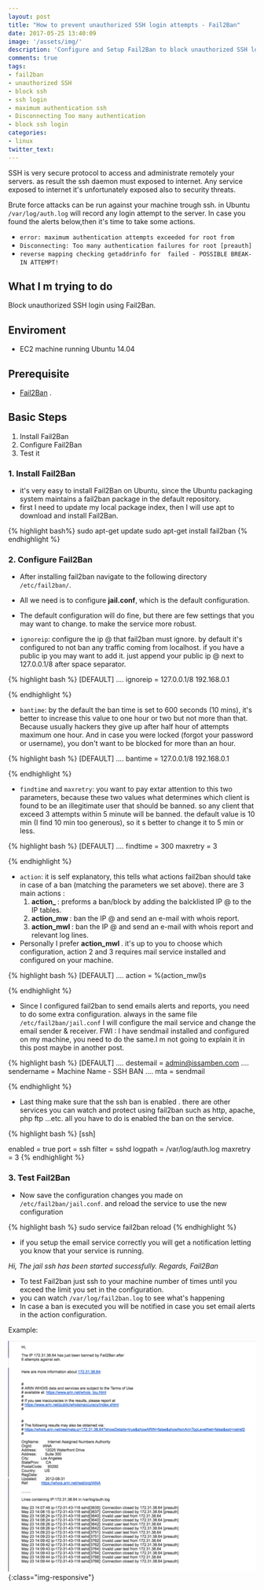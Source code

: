 ```yaml
---
layout: post
title: "How to prevent unauthorized SSH login attempts - Fail2Ban"
date: 2017-05-25 13:40:09
image: '/assets/img/'
description: 'Configure and Setup Fail2Ban to block unauthorized SSH login attempts'
comments: true
tags: 
- fail2ban
- unauthorized SSH
- block ssh 
- ssh login
- maximum authentication ssh
- Disconnecting Too many authentication
- block ssh login
categories:
- linux
twitter_text:
---
```


SSH is very secure protocol to access and administrate remotely your servers. as result the ssh daemon must exposed to internet. 
Any service exposed to internet it's unfortunately exposed also to security threats. 

Brute force attacks can be run against your machine trough ssh. in Ubuntu `/var/log/auth.log` will record any login attempt to the server.
In case you found the alerts below,then it's time to take some actions.


- `error: maximum authentication attempts exceeded for root from`
- `Disconnecting: Too many authentication failures for root [preauth]`
- `reverse mapping checking getaddrinfo for  failed - POSSIBLE BREAK-IN ATTEMPT!`

## What I m trying to do

Block unauthorized SSH login using Fail2Ban.

## Enviroment 

- EC2 machine running Ubuntu 14.04

## Prerequisite 

- [Fail2Ban](https://www.fail2ban.org/wiki/index.php/Main_Page) . 

## Basic Steps

1. Install Fail2Ban
2. Configure Fail2Ban
3. Test it
 
### 1. Install Fail2Ban

- it's very easy to install Fail2Ban on Ubuntu, since the Ubuntu packaging system maintains a fail2ban package in the default repository.
- first I need to update my local package index, then I will use apt to download and install Fail2Ban.

{% highlight bash%}
sudo apt-get update
sudo apt-get install fail2ban
{% endhighlight %}
 

### 2. Configure Fail2Ban

- After installing fail2ban navigate to the following directory `/etc/fail2ban/`.
- All we need is to configure <b>jail.conf</b>, which is the default configuration.
- The default configuration will do fine, but there are few settings that you may want to change. to make the service more robust.

- `ignoreip`: configure the ip @ that fail2ban must ignore. by default it's configured to not  ban any traffic coming from localhost. if you have a public ip you may want to add it.
  just append your public ip @ next to 127.0.0.1/8 after space separator.
  
{% highlight bash %}
[DEFAULT]
....
ignoreip = 127.0.0.1/8 192.168.0.1

{% endhighlight %}


- `bantime`: by the default the ban time is set to 600 seconds (10 mins), it's better to increase this value to one hour or two but not more than that. Because usually hackers they give up after half hour of attempts maximum one hour.
And in case you were locked (forgot your password or username), you don't want to be blocked for more than an hour.

{% highlight bash %}
[DEFAULT]
....
bantime = 127.0.0.1/8 192.168.0.1

{% endhighlight %}


- `findtime` and `maxretry`: you want to pay extar attention to this two parameters, because these two values what determines which client is found to be an illegitimate user that should be banned.
so any client that exceed 3 attempts within 5 minute will be banned. the default value is 10 min (I find 10 min too generous), so it s better to change it to 5 min or less.

{% highlight bash %}
[DEFAULT]
....
findtime = 300
maxretry = 3

{% endhighlight %}


- `action`: it is self explanatory, this tells what actions fail2ban should take in case of a ban (matching the parameters we set above). 
there are 3 main actions :
    1. <b> action_ </b>: preforms a ban/block by adding the balcklisted IP @ to the IP tables.
    2. <b> action_mw </b>: ban the IP @ and send an e-mail with whois report.
    3. <b> action_mwl </b> : ban the IP @ and send an e-mail with whois report and relevant log lines.
- Personally I prefer <b> action_mwl </b> . it's up to you to choose which configuration, action 2 and 3 requires mail service installed and configured on your machine.

{% highlight bash %}
[DEFAULT]
....
action = %(action_mwl)s

{% endhighlight %}


- Since I configured fail2ban to send emails alerts and reports, you need to do some extra configuration. always in the same file `/etc/fail2ban/jail.conf` I will configure the mail service and change the email sender & receiver.
FWI : I have sendmail installed and configured on my machine, you need to do the same.I m not going to explain it in this post maybe in another post. 

{% highlight bash %}
[DEFAULT]
....
destemail = admin@issamben.com
....
sendername = Machine Name - SSH BAN
....
mta = sendmail

{% endhighlight %}


- Last thing make sure that the ssh ban is enabled . there are other services you can watch and protect using fail2ban such as http, apache, php ftp ...etc. all you have to do is enabled the ban on the service.

{% highlight bash %}
[ssh]

enabled  = true
port     = ssh
filter   = sshd
logpath  = /var/log/auth.log
maxretry = 3
{% endhighlight %}

### 3. Test Fail2Ban

- Now save the configuration changes you made on `/etc/fail2ban/jail.conf`. and reload the service to use the new configuration 

{% highlight bash %}
sudo service fail2ban reload
{% endhighlight %}

- if you setup the email service correctly you will get a notification letting you know that your service is running.

<i>
Hi, 
The jail ssh has been started successfully. 
Regards, 
Fail2Ban 
</i>

- To test Fail2ban just ssh to your machine number of times until you exceed the limit you set in the configuration.
- you can watch `/var/log/fail2ban.log` to see what's happening 
- In case a ban is executed you will be notified in case you set email alerts in the action configuration.

Example:

![Fail2Ban-SSH-BAN](/assets/img/post/fail2ban/fail2ban_ssh_ban.png){:class="img-responsive"}
